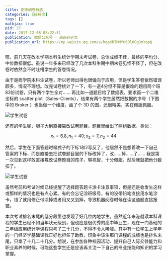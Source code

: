 ```yaml
---
title: 期末阅卷有感
categories: [碎碎念]
tags: []
mathjax: true
pid: 27
date: 2017-12-08 08:22:51
publication: 微信公众号 · 班班碎碎念
publication_url: https://mp.weixin.qq.com/s/hgeXbTMMYH60lOOgJmYqpQ
---
```


嗯，前几天在改本学期本科生统计学期末考试卷，总体成绩不佳，最终的平均分、中位数都很低。虽说一年多来已经改了几次本科生期中期末卷见怪不怪了，但在改卷时依然会不时吐槽学生的答卷情况。

由于是商学院本科生试卷，所以老师出得也很偏向于应用，但是学生答卷依然错误颇多，情况不理想。改完试卷统计了一下，有一道4分但不算是很难的题目两个班83份试卷，只有两个学生全对…… 再比如一道题目给了数据表，要求画一个二维坐标的 scatter plot（Sales-Clients），结果有两个学生居然把数据的序号（下图中的 Broker ）也当做一个维度，画了个 3D 的图，还很精美，实在佩服佩服。
<!--more-->

![学生试卷](https://web-1256060851.cos.ap-hongkong.myqcloud.com/post/27/exampaper1.jpeg!500x)

还有的学生呢，胆子大到直接篡改试卷题目。题目里给出了两组数据，类似：

$$x_1=6.8, n_1=40; x_2=7, n_2=44$$

然后，学生在下面答题时候式子的下标1和2写反了，他居然不是想着改一下自己答案的下标，而是直接去把试卷题目里的下标改掉了，改……掉……了…… 我是第一次见到这样敢直接篡改试卷题目的孩子，够机智，十分佩服，然后我就把他分数扣了。

![学生试卷](https://web-1256060851.cos.ap-hongkong.myqcloud.com/post/27/exampaper2.jpeg!500x)

虽然考前和考试时候已经提醒了选择题答题卡涂卡注意事项，但是还是会发生这样或那样的情况也是有点心累。有的会忘记涂班级号，有的没带铅笔直接用水笔涂卡，错了就用修正带涂掉或者用叉叉划掉，导致机器阅卷时候在读这道题直接报错。

本次考试排名末尾的低分段里也发现了好几位内地学生。虽然近年来港就读本科课程的学生已经不如当年状元级别，但也应是很优秀的高中毕业生，现在一门基础的二年级应用统计学课程只考了二十几分，不得不令人唏嘘。其中有一位学生上学年的一门经济学基础课我正好也担任了助教，印象中该生那门课程的成绩也是排名末尾，只拿了十几二十几分。想说，在参加各种校园活动、提升自己人际交往能力和职业素养的时候，可能这些学生还是应该再关注一下自己的专业技能和知识的学习掌握。